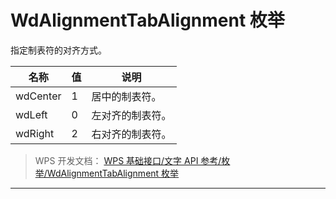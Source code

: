 # WdAlignmentTabAlignment 枚举

指定制表符的对齐方式。

| 名称     | 值  | 说明             |
|----------|-----|------------------|
| wdCenter | 1   | 居中的制表符。   |
| wdLeft   | 0   | 左对齐的制表符。 |
| wdRight  | 2   | 右对齐的制表符。 |

> WPS 开发文档： [WPS 基础接口/文字 API 参考/枚举/WdAlignmentTabAlignment 枚举](https://qn.cache.wpscdn.cn/encs/doc/office_v19/topics/WPS%20%E5%9F%BA%E7%A1%80%E6%8E%A5%E5%8F%A3/%E6%96%87%E5%AD%97%20API%20%E5%8F%82%E8%80%83/%E6%9E%9A%E4%B8%BE/WdAlignmentTabAlignment%20%E6%9E%9A%E4%B8%BE.html)

------------------------------------------------------------------------
